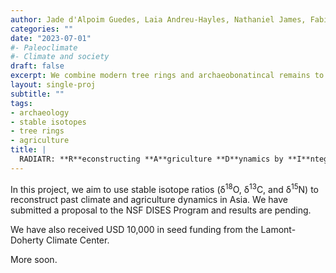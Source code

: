```yaml
---
author: Jade d'Alpoim Guedes, Laia Andreu-Hayles, Nathaniel James, Fabian Toro-uribe, and Brendan Buckley
categories: ""
date: "2023-07-01"
#- Paleoclimate
#- Climate and society
draft: false
excerpt: We combine modern tree rings and archaeobonatincal remains to reconstruct past climate and agriculture dynamics.
layout: single-proj
subtitle: ""
tags:
- archaeology
- stable isotopes
- tree rings
- agriculture
title: |
  RADIATR: **R**econstructing **A**griculture **D**ynamics by **I**ntegrating **A**rchaeology and **T**ree **R**ings
---
```


In this project, we aim to use stable isotope ratios (&delta;<sup>18</sup>O, &delta;<sup>13</sup>C, and &delta;<sup>15</sup>N) to reconstruct past climate and agriculture dynamics in Asia. We have submitted a proposal to the NSF DISES Program and results are pending.

We have also received USD 10,000 in seed funding from the Lamont-Doherty Climate Center.

More soon.